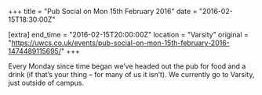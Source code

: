 +++
title = "Pub Social on Mon 15th February 2016"
date = "2016-02-15T18:30:00Z"

[extra]
end_time = "2016-02-15T20:00:00Z"
location = "Varsity"
original = "https://uwcs.co.uk/events/pub-social-on-mon-15th-february-2016-1474489115695/"
+++

Every Monday since time began we’ve headed out the pub for food and a drink (if that’s your thing – for many of us it isn’t). We currently go to Varsity, just outside of campus.

